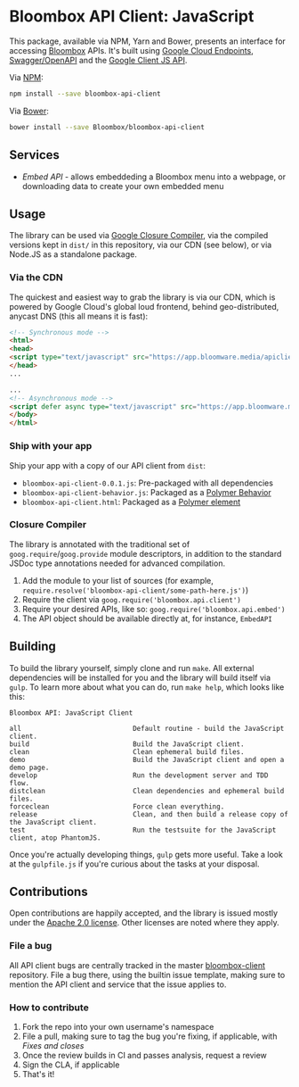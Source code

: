 
# Bloombox API Client: JavaScript


This package, available via NPM, Yarn and Bower, presents an interface for accessing [Bloombox](https://bloombox.io)
APIs. It's built using [Google Cloud Endpoints](https://cloud.google.com/appengine/docs/standard/java/endpoints/),
[Swagger/OpenAPI](http://swagger.io/) and the [Google Client JS API](https://developers.google.com/api-client-library/javascript/start/start-js).

Via [NPM](https://www.npmjs.com):
```bash
npm install --save bloombox-api-client
```

Via [Bower](https://bower.io/):
```bash
bower install --save Bloombox/bloombox-api-client
```

## Services
- *Embed API* - allows embeddeding a Bloombox menu into a webpage, or downloading data to create your own embedded menu

## Usage
The library can be used via [Google Closure Compiler](https://developers.google.com/closure/compiler/), via the compiled
versions kept in `dist/` in this repository, via our CDN (see below), or via Node.JS as a standalone package.

### Via the CDN
The quickest and easiest way to grab the library is via our CDN, which is powered by Google Cloud's global loud
frontend, behind geo-distributed, anycast DNS (this all means it is fast):

```html
<!-- Synchronous mode -->
<html>
<head>
<script type="text/javascript" src="https://app.bloomware.media/apiclient/0.0.1.js"></script>
</head>
...
```

```html
...
<!-- Asynchronous mode -->
<script defer async type="text/javascript" src="https://app.bloomware.media/apiclient/0.0.1.js"></script>
</body>
</html>
```

### Ship with your app
Ship your app with a copy of our API client from `dist`:
- `bloombox-api-client-0.0.1.js`: Pre-packaged with all dependencies
- `bloombox-api-client-behavior.js`: Packaged as a [Polymer Behavior](https://github.com/Bloombox/bloombox-client/blob/master/polymer/README.md)
- `bloombox-api-client.html`: Packaged as a [Polymer element](https://github.com/Bloombox/bloombox-client/blob/master/polymer/README.md)

  
### Closure Compiler
The library is annotated with the traditional set of `goog.require`/`goog.provide` module descriptors, in addition to
the standard JSDoc type annotations needed for advanced compilation.

1) Add the module to your list of sources (for example, `require.resolve('bloombox-api-client/some-path-here.js')`)
2) Require the client via `goog.require('bloombox.api.client')`
3) Require your desired APIs, like so: `goog.require('bloombox.api.embed')`
4) The API object should be available directly at, for instance, `EmbedAPI`

## Building
To build the library yourself, simply clone and run `make`. All external dependencies will be installed for you and the
library will build itself via `gulp`. To learn more about what you can do, run `make help`, which looks like this:

```text
Bloombox API: JavaScript Client

all                            Default routine - build the JavaScript client.
build                          Build the JavaScript client.
clean                          Clean ephemeral build files.
demo                           Build the JavaScript client and open a demo page.
develop                        Run the development server and TDD flow.
distclean                      Clean dependencies and ephemeral build files.
forceclean                     Force clean everything.
release                        Clean, and then build a release copy of the JavaScript client.
test                           Run the testsuite for the JavaScript client, atop PhantomJS.
```

Once you're actually developing things, `gulp` gets more useful. Take a look at the `gulpfile.js` if you're curious
about the tasks at your disposal.

## Contributions

Open contributions are happily accepted, and the library is issued mostly under the
[Apache 2.0 license](https://github.com/Bloombox/bloombox-client/blob/master/LICENSE.txt). Other licenses are noted
where they apply.

### File a bug
All API client bugs are centrally tracked in the master [bloombox-client](https://github.com/bloombox/bloombox-client)
repository. File a bug there, using the builtin issue template, making sure to mention the API client and service that
the issue applies to.

### How to contribute

1) Fork the repo into your own username's namespace
2) File a pull, making sure to tag the bug you're fixing, if applicable, with *Fixes and closes*
3) Once the review builds in CI and passes analysis, request a review
4) Sign the CLA, if applicable
5) That's it!
